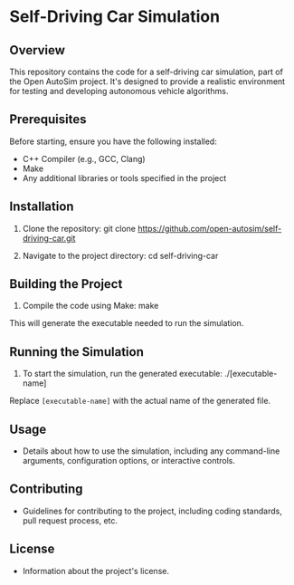 # Self-Driving Car Simulation

## Overview
This repository contains the code for a self-driving car simulation, part of the Open AutoSim project. It's designed to provide a realistic environment for testing and developing autonomous vehicle algorithms.

## Prerequisites
Before starting, ensure you have the following installed:
- C++ Compiler (e.g., GCC, Clang)
- Make
- Any additional libraries or tools specified in the project

## Installation
1. Clone the repository:
git clone https://github.com/open-autosim/self-driving-car.git

2. Navigate to the project directory:
cd self-driving-car


## Building the Project
1. Compile the code using Make:
make

This will generate the executable needed to run the simulation.

## Running the Simulation
1. To start the simulation, run the generated executable:
./[executable-name]

Replace `[executable-name]` with the actual name of the generated file.

## Usage
- Details about how to use the simulation, including any command-line arguments, configuration options, or interactive controls.

## Contributing
- Guidelines for contributing to the project, including coding standards, pull request process, etc.

## License
- Information about the project's license.
